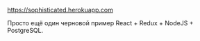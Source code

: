 https://sophisticated.herokuapp.com

Просто ещё один черновой пример React + Redux + NodeJS + PostgreSQL.
